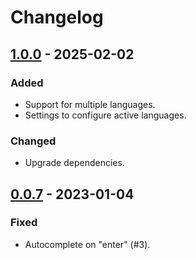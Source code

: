 # Changelog

## [1.0.0] - 2025-02-02

### Added

- Support for multiple languages.
- Settings to configure active languages.

### Changed

- Upgrade dependencies.

## [0.0.7] - 2023-01-04

### Fixed

- Autocomplete on "enter" (#3).

[unreleased]: https://github.com/ironcutter24/cs-curly-formatter/compare/v1.0.0...HEAD
[1.0.0]: https://github.com/ironcutter24/cs-curly-formatter/compare/v0.0.7...v1.0.0
[0.0.7]: https://github.com/ironcutter24/cs-curly-formatter/releases/tag/v0.0.7
